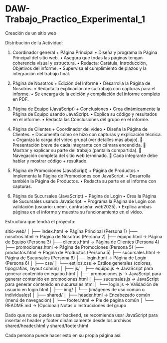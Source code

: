 # DAW-Trabajo_Practico_Experimental_1
Creación de un sitio web

Distribución de la Actividad:
1.	Coordinador general + Página Principal
    •	Diseña y programa la Página Principal del sitio web.
    •	Asegura que todas las páginas tengan coherencia visual y estructura.
    •	Redacta: Carátula, Introducción, Objetivos del informe.
    •	Supervisa el cumplimiento de plazos y la integración del trabajo final.

2.	Página de Nosotros + Edición del Informe
    •	Desarrolla la Página de Nosotros.
    •	Redacta la explicación de su trabajo con capturas para el informe.
    •	Se encarga de la edición y compilación del informe completo en PDF.

3.	Página de Equipo (JavaScript) + Conclusiones
    •	Crea dinámicamente la Página de Equipo usando JavaScript.
    •	Explica su código y resultados en el informe.
    •	Redacta las Conclusiones del grupo en el informe.

4.	Página de Clientes + Coordinador del video
    •	Diseña la Página de Clientes.
    •	Documenta cómo se hizo con capturas y explicación técnica.
    •	Organiza la carga del video grupal (ver detalles más abajo).
        	Presentación breve de cada integrante con cámara encendida.
        	Mostrar y explicar su parte del trabajo (pantalla compartida).
        	Navegación completa del sitio web terminado.
        	Cada integrante debe hablar y mostrar código + resultado.

5.	Página de Promociones (JavaScript) + Página de Productos
    •	Implementa la Página de Promociones con JavaScript.
    •	Desarrolla también la Página de Productos.
    •	Redacta su parte en el informe con capturas.

6.	Página de Sucursales (JavaScript) + Página de Login
    •	Crea la Página de Sucursales usando JavaScript.
    •	Programa la Página de Login con validación (usuario: unemi, contraseña: web2025).
    •	Explica ambas páginas en el informe y muestra su funcionamiento en el video.


Estructura que tendrá el proyecto:

sitio-web/
│
├── index.html                  → Página Principal (Persona 1)
├── nosotros.html              → Página de Nosotros (Persona 2)
├── equipo.html                → Página de Equipo (Persona 3)
├── clientes.html              → Página de Clientes (Persona 4)
├── promociones.html           → Página de Promociones (Persona 5)
├── productos.html             → Página de Productos (Persona 5)
├── sucursales.html            → Página de Sucursales (Persona 6)
├── login.html                 → Página de Login (Persona 6)
│
├── css/
│   └── estilos.css            → Estilos generales (colores, tipografías, layout común)
│
├── js/
│   ├── equipo.js              → JavaScript para generar contenido en equipo.html
│   ├── promociones.js         → JavaScript para generar contenido en promociones.html
│   ├── sucursales.js          → JavaScript para generar contenido en sucursales.html
│   └── login.js               → Validación de usuario en login.html
│
├── img/
│   └── [imágenes de uso común o individuales]
│
├── shared/
│   ├── header.html            → Encabezado común (menú de navegación)
│   └── footer.html            → Pie de página común
│
└── README.md                  → (Opcional) Notas o instrucciones del grupo

Dado que no se puede usar backend, se recomienda usar JavaScript para insertar el header y
footer dinámicamente desde los archivos shared/header.html y shared/footer.html

Cada persona puede hacer esto en su propia página así:

<body>
  <div id="header"></div>

  <!-- Contenido de la página -->

  <div id="footer"></div>

  <script>
    fetch('shared/header.html')
      .then(response => response.text())
      .then(data => document.getElementById('header').innerHTML = data);
    
    fetch('shared/footer.html')
      .then(response => response.text())
      .then(data => document.getElementById('footer').innerHTML = data);
  </script>
</body>


